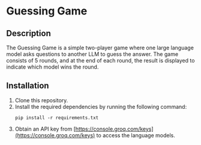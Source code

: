 # Guessing Game

## Description
The Guessing Game is a simple two-player game where one large language model asks questions to another LLM to guess the answer. The game consists of 5 rounds, and at the end of each round, the result is displayed to indicate which model wins the round.

## Installation
1. Clone this repository.
2. Install the required dependencies by running the following command:
    ```
    pip install -r requirements.txt
    ```
3. Obtain an API key from [https://console.groq.com/keys](https://console.groq.com/keys) to access the language models.
